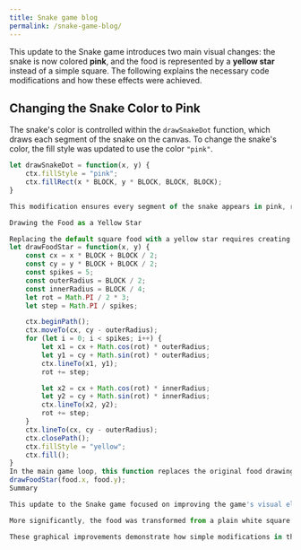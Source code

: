 ```yaml
---
title: Snake game blog
permalink: /snake-game-blog/
---
```


This update to the Snake game introduces two main visual changes: the snake is now colored **pink**, and the food is represented by a **yellow star** instead of a simple square. The following explains the necessary code modifications and how these effects were achieved.

## Changing the Snake Color to Pink

The snake's color is controlled within the `drawSnakeDot` function, which draws each segment of the snake on the canvas. To change the snake's color, the fill style was updated to use the color `"pink"`.

```js
let drawSnakeDot = function(x, y) {
    ctx.fillStyle = "pink";
    ctx.fillRect(x * BLOCK, y * BLOCK, BLOCK, BLOCK);
}

This modification ensures every segment of the snake appears in pink, replacing the previous color.

Drawing the Food as a Yellow Star

Replacing the default square food with a yellow star requires creating a new drawing function. The drawFoodStar function uses trigonometry to draw a 5-pointed star at the food's position.
let drawFoodStar = function(x, y) {
    const cx = x * BLOCK + BLOCK / 2;
    const cy = y * BLOCK + BLOCK / 2;
    const spikes = 5;
    const outerRadius = BLOCK / 2;
    const innerRadius = BLOCK / 4;
    let rot = Math.PI / 2 * 3;
    let step = Math.PI / spikes;

    ctx.beginPath();
    ctx.moveTo(cx, cy - outerRadius);
    for (let i = 0; i < spikes; i++) {
        let x1 = cx + Math.cos(rot) * outerRadius;
        let y1 = cy + Math.sin(rot) * outerRadius;
        ctx.lineTo(x1, y1);
        rot += step;

        let x2 = cx + Math.cos(rot) * innerRadius;
        let y2 = cy + Math.sin(rot) * innerRadius;
        ctx.lineTo(x2, y2);
        rot += step;
    }
    ctx.lineTo(cx, cy - outerRadius);
    ctx.closePath();
    ctx.fillStyle = "yellow";
    ctx.fill();
}
In the main game loop, this function replaces the original food drawing code:
drawFoodStar(food.x, food.y);
Summary

This update to the Snake game focused on improving the game's visual elements to create a more engaging and colorful experience. The snake's color was changed to pink by simply updating the fill style in the drawing function responsible for rendering each snake segment. This small but impactful change gives the snake a fresh, noticeable appearance.

More significantly, the food was transformed from a plain white square into a bright yellow star. This was achieved by creating a custom drawing function that uses trigonometry to plot the points of a 5-pointed star on the canvas. By setting the fill color to yellow before drawing the star, the food becomes visually distinct and more attractive.

These graphical improvements demonstrate how simple modifications in the canvas drawing code can greatly enhance the game's look and feel, making it more enjoyable for players. The changes also provide a foundation for further customization and creativity in game design.